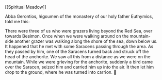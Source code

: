 [[Spiritual Meadow]]
 
Abba Gerontios, higoumen of the monastery of our holy father Euthymios, told me this:  
 
There were three of us who were grazers living beyond the Red Sea, over towards Besimon. Once when we were walking around on the mountain-side another grazer was walking along the shore of the sea, down below us. It happened that he met with some Saracens passing through the area. As they passed by him, one of the Saracens turned back and struck off the head of the anchorite. We saw all this from a distance as we were on the mountain. While we were grieving for the anchorite, suddenly a bird came over the Saracen, seized him and carried him up into the air. It then let him drop to the ground, where he was turned into carrion.  
